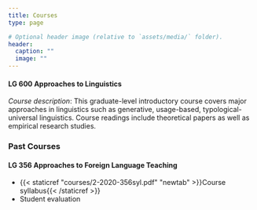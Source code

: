 ```yaml
---
title: Courses
type: page

# Optional header image (relative to `assets/media/` folder).
header:
  caption: ""
  image: ""
---
```




#### LG 600 Approaches to Linguistics
*Course description*: This graduate-level introductory course covers major approaches in linguistics such as generative, usage-based, typological-universal linguistics. Course readings include theoretical papers as well as empirical research studies.




### Past Courses 

#### LG 356 Approaches to Foreign Language Teaching
+ {{< staticref "courses/2-2020-356syl.pdf" "newtab" >}}Course syllabus{{< /staticref >}} 
+ Student evaluation

